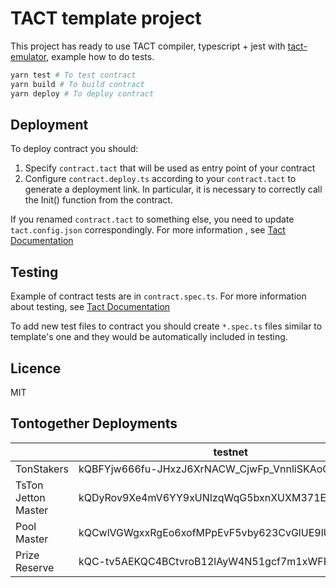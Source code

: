 # TACT template project

This project has ready to use TACT compiler, typescript + jest with [tact-emulator](https://github.com/tact-lang/tact-emulator), example how to do tests.

```bash
yarn test # To test contract
yarn build # To build contract
yarn deploy # To deploy contract
```
## Deployment

To deploy contract you should:

1) Specify `contract.tact` that will be used as entry point of your contract
2) Configure `contract.deploy.ts` according to your `contract.tact` to generate a deployment link. In particular, it is necessary to correctly call the Init() function from the contract.

If you renamed `contract.tact` to something else, you need to update `tact.config.json` correspondingly. For more information , see [Tact Documentation](https://docs.tact-lang.org/language/guides/config)
## Testing

Example of contract tests are in `contract.spec.ts`. For more information about testing, see [Tact Documentation](https://docs.tact-lang.org/language/guides/debug)

To add new test files to contract you should create `*.spec.ts` files similar to template's one and they would be automatically included in testing.

## Licence

MIT

## Tontogether Deployments

||testnet|mainnet|
|-|-|-|
|TonStakers|kQBFYjw666fu-JHxzJ6XrNACW_CjwFp_VnnliSKAoOeoQ3pj|-|
|TsTon Jetton Master|kQDyRov9Xe4mV6YY9xUNIzqWqG5bxnXUXM371EN1GlfH7iY-|-|
|Pool Master|kQCwlVGWgxxRgEo6xofMPpEvF5vby623CvGlUE9lUaMg8Phw|-|
|Prize Reserve|kQC-tv5AEKQC4BCtvroB12lAyW4N51gcf7m1xWFR62Y0qZle|-|
